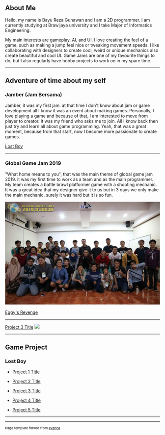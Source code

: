 ## About Me
Hello, my name is Bayu Reza Gunawan and I am a 2D programmer. I am currently studying at Brawijaya university and I take Major of Informatics Engineering.

My main interests are gameplay, AI, and UI. I love creating the feel of a game, such as making a jump feel nice or tweaking movement speeds. I like collaborating with designers to create cool, weird or unique mechanics also create beautiful and cool UI.
Game Jams are one of my favourite things to do, but I also regularly have hobby projects to work on in my spare time. 

---

## Adventure of time about my self 

### Jamber (Jam Bersama)
Jamber, it was my first jam. at that time I don't know about jam or game development all I know it was an event about making games.  Personally, I love playing a game and because of that,  I am interested to move from player to creator.  It was my friend who asks me to join. All I know back then just try and learn all about game programming. Yeah, that was a great moment, because from that start, now I become more passionate to create games.

[Lost Boy](https://drive.google.com/file/d/1Nw5P9c0tcsoN8DqEHXOxCWIL6TF0dRQA/view) 

---

### Global Game Jam 2019
"What home means to you", that was the main theme of global game jam 2019. it was my first time to work as a team and as the main programmer. My team creates a battle brawl platformer game with a shooting mechanic. It was a great idea that my designer give it to us but in 3 days we only make the main mechanic. surely it was hard but it is so fun.

<img src="images/50995098_2071364329609882_2515564621599866880_o.jpg?raw=true"/>

[Eggy's Revenge](https://globalgamejam.org/2019/games/eggys-revenge) 

---
[Project 3 Title](http://example.com/)
<img src="images/dummy_thumbnail.jpg?raw=true"/>

---

## Game Project

### Lost Boy



- [Project 1 Title](http://example.com/)



- [Project 2 Title](http://example.com/)
- [Project 3 Title](http://example.com/)
- [Project 4 Title](http://example.com/)
- [Project 5 Title](http://example.com/)

---




---
<p style="font-size:11px">Page template forked from <a href="https://github.com/evanca/quick-portfolio">evanca</a></p>
<!-- Remove above link if you don't want to attibute -->
